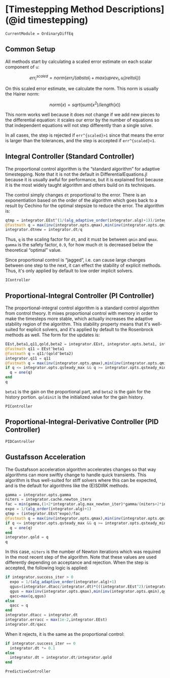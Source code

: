 # [Timestepping Method Descriptions](@id timestepping)

```@meta
CurrentModule = OrdinaryDiffEq
```

## Common Setup

All methods start by calculating a scaled error estimate on each scalar component of ``u``:

```math
err^{scaled}_i = norm(err_i/(abstol_i + max(uprev_i,u_i)reltol_i))
```

On this scaled error estimate, we calculate the norm. This norm is usually the
Hairer norm:

```math
norm(x) = sqrt(sum(x^2)/length(x))
```

This norm works well because it does not change if we add new pieces to the
differential equation: it scales our error by the number of equations so that
independent equations will not step differently than a single solve.

In all cases, the step is rejected if ``err^{scaled}>1`` since that means the
error is larger than the tolerances, and the step is accepted if
``err^{scaled}<1``.

## Integral Controller (Standard Controller)

The proportional control algorithm is the “standard algorithm” for adaptive
timestepping. Note that it is not the default in DifferentialEquations.jl
because it is usually awful for performance, but it is explained first because
it is the most widely taught algorithm and others build on its techniques.

The control simply changes `dt` proportional to the error. There is an
exponentiation based on the order of the algorithm which goes back to a result
by Cechino for the optimal stepsize to reduce the error. The algorithm is:

```julia
qtmp = integrator.EEst^(1/(alg_adaptive_order(integrator.alg)+1))/integrator.opts.gamma
@fastmath q = max(inv(integrator.opts.qmax),min(inv(integrator.opts.qmin),qtmp))
integrator.dtnew = integrator.dt/q
```

Thus, `q` is the scaling factor for `dt`, and it must be between `qmin` and `qmax`.
`gamma` is the safety factor, `0.9`, for how much `dt` is decreased below the
theoretical “optimal” value.

Since proportional control is “jagged”, i.e. can cause large changes between
one step to the next, it can effect the stability of explicit methods. Thus,
it's only applied by default to low order implicit solvers.

```@docs
IController
```

## Proportional-Integral Controller (PI Controller)

The proportional-integral control algorithm is a standard control algorithm
from control theory. It mixes proportional control with memory in order to
make the timesteps more stable, which actually increases the adaptive stability
region of the algorithm. This stability property means that it's well-suited
for explicit solvers, and it's applied by default to the Rosenbrock methods
as well. The form for the updates is:

```julia
EEst,beta1,q11,qold,beta2 = integrator.EEst, integrator.opts.beta1, integrator.q11,integrator.qold,integrator.opts.beta2
@fastmath q11 = EEst^beta1
@fastmath q = q11/(qold^beta2)
integrator.q11 = q11
@fastmath q = max(inv(integrator.opts.qmax),min(inv(integrator.opts.qmin),q/integrator.opts.gamma))
if q <= integrator.opts.qsteady_max && q >= integrator.opts.qsteady_min
  q = one(q)
end
q
```

`beta1` is the gain on the proportional part, and `beta2` is the gain for the
history portion. `qoldinit` is the initialized value for the gain history.

```@docs
PIController
```

## Proportional-Integral-Derivative Controller (PID Controller)

```@docs
PIDController
```

## Gustafsson Acceleration

The Gustafsson acceleration algorithm accelerates changes so that way algorithms
can more swiftly change to handle quick transients. This algorithm is thus
well-suited for stiff solvers where this can be expected, and is the default
for algorithms like the (E)SDIRK methods.

```julia
gamma = integrator.opts.gamma
niters = integrator.cache.newton_iters
fac = min(gamma,(1+2*integrator.alg.max_newton_iter)*gamma/(niters+2*integrator.alg.max_newton_iter))
expo = 1/(alg_order(integrator.alg)+1)
qtmp = (integrator.EEst^expo)/fac
@fastmath q = max(inv(integrator.opts.qmax),min(inv(integrator.opts.qmin),qtmp))
if q <= integrator.opts.qsteady_max && q >= integrator.opts.qsteady_min
  q = one(q)
end
integrator.qold = q
q
```

In this case, `niters` is the number of Newton iterations which was required in
the most recent step of the algorithm. Note that these values are used differently
depending on acceptance and rejection. When the step is accepted, the
following logic is applied:

```julia
if integrator.success_iter > 0
  expo = 1/(alg_adaptive_order(integrator.alg)+1)
  qgus=(integrator.dtacc/integrator.dt)*(((integrator.EEst^2)/integrator.erracc)^expo)
  qgus = max(inv(integrator.opts.qmax),min(inv(integrator.opts.qmin),qgus/integrator.opts.gamma))
  qacc=max(q,qgus)
else
  qacc = q
end
integrator.dtacc = integrator.dt
integrator.erracc = max(1e-2,integrator.EEst)
integrator.dt/qacc
```

When it rejects, it is the same as the proportional control:

```julia
if integrator.success_iter == 0
  integrator.dt *= 0.1
else
  integrator.dt = integrator.dt/integrator.qold
end
```

```@docs
PredictiveController
```
